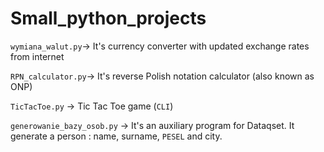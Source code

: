 # Small_python_projects

`wymiana_walut.py`-> It's currency converter with updated exchange rates from internet

`RPN_calculator.py`-> It's reverse Polish notation calculator (also known as ONP)

`TicTacToe.py` -> Tic Tac Toe game (`CLI`)

`generowanie_bazy_osob.py` -> It's an auxiliary program for Dataqset. It generate a person : name, surname, `PESEL` and city.
